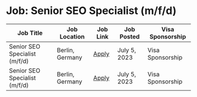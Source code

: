# Job: Senior SEO Specialist (m/f/d)

| Job Title | Job Location | Job Link | Job Posted | Visa Sponsorship |
| --- | --- | --- | --- | --- |
| Senior SEO Specialist (m/f/d) | Berlin, Germany | [Apply](https://careers.instapro.group/o/senior-seo-specialist-mfd-berlin) | July 5, 2023 | Visa Sponsorship |
| Senior SEO Specialist (m/f/d) | Berlin, Germany | [Apply](https://careers.instapro.group/o/senior-seo-specialist-mfd-berlin) | July 5, 2023 | Visa Sponsorship |
